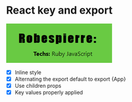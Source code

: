 # React key and export

![screenshot](./screenshot.png)

- [x] Inline style
- [x] Alternating the export default to export {App}
- [x] Use children props
- [x] Key values properly applied